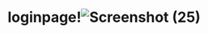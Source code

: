 # loginpage!![Screenshot (25)](https://user-images.githubusercontent.com/118367349/227792929-07035dbe-0353-4d99-ab1e-a443d8e627fb.png)


